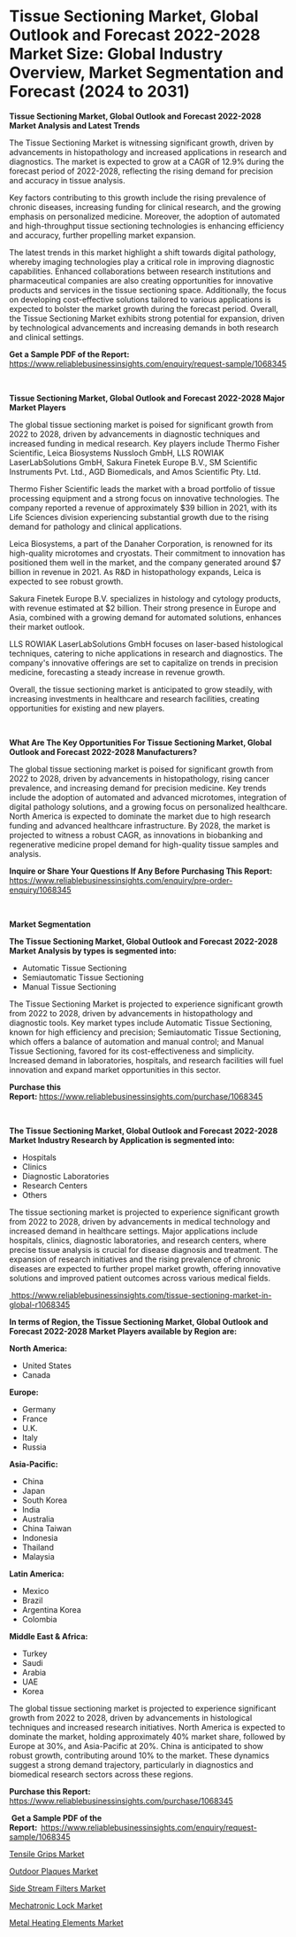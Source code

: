 <p><h1>Tissue Sectioning Market, Global Outlook and Forecast 2022-2028 Market Size: Global Industry Overview, Market Segmentation and Forecast (2024 to 2031)</h1></p><p><strong>Tissue Sectioning Market, Global Outlook and Forecast 2022-2028 Market Analysis and Latest Trends</strong></p>
<p><p>The Tissue Sectioning Market is witnessing significant growth, driven by advancements in histopathology and increased applications in research and diagnostics. The market is expected to grow at a CAGR of 12.9% during the forecast period of 2022-2028, reflecting the rising demand for precision and accuracy in tissue analysis.</p><p>Key factors contributing to this growth include the rising prevalence of chronic diseases, increasing funding for clinical research, and the growing emphasis on personalized medicine. Moreover, the adoption of automated and high-throughput tissue sectioning technologies is enhancing efficiency and accuracy, further propelling market expansion.</p><p>The latest trends in this market highlight a shift towards digital pathology, whereby imaging technologies play a critical role in improving diagnostic capabilities. Enhanced collaborations between research institutions and pharmaceutical companies are also creating opportunities for innovative products and services in the tissue sectioning space. Additionally, the focus on developing cost-effective solutions tailored to various applications is expected to bolster the market growth during the forecast period. Overall, the Tissue Sectioning Market exhibits strong potential for expansion, driven by technological advancements and increasing demands in both research and clinical settings.</p></p>
<p><strong>Get a Sample PDF of the Report:&nbsp;</strong> <a href="https://www.reliablebusinessinsights.com/enquiry/request-sample/1068345">https://www.reliablebusinessinsights.com/enquiry/request-sample/1068345</a></p>
<p>&nbsp;</p>
<p><strong>Tissue Sectioning Market, Global Outlook and Forecast 2022-2028 Major Market Players</strong></p>
<p><p>The global tissue sectioning market is poised for significant growth from 2022 to 2028, driven by advancements in diagnostic techniques and increased funding in medical research. Key players include Thermo Fisher Scientific, Leica Biosystems Nussloch GmbH, LLS ROWIAK LaserLabSolutions GmbH, Sakura Finetek Europe B.V., SM Scientific Instruments Pvt. Ltd., AGD Biomedicals, and Amos Scientific Pty. Ltd. </p><p>Thermo Fisher Scientific leads the market with a broad portfolio of tissue processing equipment and a strong focus on innovative technologies. The company reported a revenue of approximately $39 billion in 2021, with its Life Sciences division experiencing substantial growth due to the rising demand for pathology and clinical applications.</p><p>Leica Biosystems, a part of the Danaher Corporation, is renowned for its high-quality microtomes and cryostats. Their commitment to innovation has positioned them well in the market, and the company generated around $7 billion in revenue in 2021. As R&D in histopathology expands, Leica is expected to see robust growth.</p><p>Sakura Finetek Europe B.V. specializes in histology and cytology products, with revenue estimated at $2 billion. Their strong presence in Europe and Asia, combined with a growing demand for automated solutions, enhances their market outlook.</p><p>LLS ROWIAK LaserLabSolutions GmbH focuses on laser-based histological techniques, catering to niche applications in research and diagnostics. The company's innovative offerings are set to capitalize on trends in precision medicine, forecasting a steady increase in revenue growth.</p><p>Overall, the tissue sectioning market is anticipated to grow steadily, with increasing investments in healthcare and research facilities, creating opportunities for existing and new players.</p></p>
<p>&nbsp;</p>
<p><strong>What Are The Key Opportunities For Tissue Sectioning Market, Global Outlook and Forecast 2022-2028 Manufacturers?</strong></p>
<p><p>The global tissue sectioning market is poised for significant growth from 2022 to 2028, driven by advancements in histopathology, rising cancer prevalence, and increasing demand for precision medicine. Key trends include the adoption of automated and advanced microtomes, integration of digital pathology solutions, and a growing focus on personalized healthcare. North America is expected to dominate the market due to high research funding and advanced healthcare infrastructure. By 2028, the market is projected to witness a robust CAGR, as innovations in biobanking and regenerative medicine propel demand for high-quality tissue samples and analysis.</p></p>
<p><strong>Inquire or Share Your Questions If Any Before Purchasing This Report:</strong> <a href="https://www.reliablebusinessinsights.com/enquiry/pre-order-enquiry/1068345">https://www.reliablebusinessinsights.com/enquiry/pre-order-enquiry/1068345</a></p>
<p>&nbsp;</p>
<p><strong>Market Segmentation</strong></p>
<p><strong>The Tissue Sectioning Market, Global Outlook and Forecast 2022-2028 Market Analysis by types is segmented into:</strong></p>
<p><ul><li>Automatic Tissue Sectioning</li><li>Semiautomatic Tissue Sectioning</li><li>Manual Tissue Sectioning</li></ul></p>
<p><p>The Tissue Sectioning Market is projected to experience significant growth from 2022 to 2028, driven by advancements in histopathology and diagnostic tools. Key market types include Automatic Tissue Sectioning, known for high efficiency and precision; Semiautomatic Tissue Sectioning, which offers a balance of automation and manual control; and Manual Tissue Sectioning, favored for its cost-effectiveness and simplicity. Increased demand in laboratories, hospitals, and research facilities will fuel innovation and expand market opportunities in this sector.</p></p>
<p><strong>Purchase this Report:&nbsp;</strong><a href="https://www.reliablebusinessinsights.com/purchase/1068345">https://www.reliablebusinessinsights.com/purchase/1068345</a></p>
<p>&nbsp;</p>
<p><strong>The Tissue Sectioning Market, Global Outlook and Forecast 2022-2028 Market Industry Research by Application is segmented into:</strong></p>
<p><ul><li>Hospitals</li><li>Clinics</li><li>Diagnostic Laboratories</li><li>Research Centers</li><li>Others</li></ul></p>
<p><p>The tissue sectioning market is projected to experience significant growth from 2022 to 2028, driven by advancements in medical technology and increased demand in healthcare settings. Major applications include hospitals, clinics, diagnostic laboratories, and research centers, where precise tissue analysis is crucial for disease diagnosis and treatment. The expansion of research initiatives and the rising prevalence of chronic diseases are expected to further propel market growth, offering innovative solutions and improved patient outcomes across various medical fields.</p></p>
<p><a href="https://www.reliablebusinessinsights.com/tissue-sectioning-market-in-global-r1068345">&nbsp;https://www.reliablebusinessinsights.com/tissue-sectioning-market-in-global-r1068345</a></p>
<p><strong>In terms of Region, the Tissue Sectioning Market, Global Outlook and Forecast 2022-2028 Market Players available by Region are:</strong></p>
<p>
    <p> <strong> North America: </strong>
        <ul>
            <li>United States</li>
            <li>Canada</li>
        </ul>
        </p> 
    <p> <strong> Europe: </strong>
        <ul>
            <li>Germany</li>
            <li>France</li>
            <li>U.K.</li>
            <li>Italy</li>
            <li>Russia</li>
        </ul>
        </p> 
    <p> <strong> Asia-Pacific: </strong>
        <ul>
            <li>China</li>
            <li>Japan</li>
            <li>South Korea</li>
            <li>India</li>
            <li>Australia</li>
            <li>China Taiwan</li>
            <li>Indonesia</li>
            <li>Thailand</li>
            <li>Malaysia</li>
        </ul>
        </p> 
    <p> <strong> Latin America: </strong>
        <ul>
            <li>Mexico</li>
            <li>Brazil</li>
            <li>Argentina Korea</li>
            <li>Colombia</li>
        </ul>
        </p> 
    <p> <strong> Middle East & Africa: </strong>
        <ul>
            <li>Turkey</li>
            <li>Saudi</li>
            <li>Arabia</li>
            <li>UAE</li>
            <li>Korea</li>
        </ul>
    </p>
    </p>
<p><p>The global tissue sectioning market is projected to experience significant growth from 2022 to 2028, driven by advancements in histological techniques and increased research initiatives. North America is expected to dominate the market, holding approximately 40% market share, followed by Europe at 30%, and Asia-Pacific at 20%. China is anticipated to show robust growth, contributing around 10% to the market. These dynamics suggest a strong demand trajectory, particularly in diagnostics and biomedical research sectors across these regions.</p></p>
<p><strong>Purchase this Report: </strong><a href="https://www.reliablebusinessinsights.com/purchase/1068345">https://www.reliablebusinessinsights.com/purchase/1068345</a></p>
<p>&nbsp;<strong>Get a Sample PDF of the Report:&nbsp;&nbsp;</strong><a href="https://www.reliablebusinessinsights.com/enquiry/request-sample/1068345">https://www.reliablebusinessinsights.com/enquiry/request-sample/1068345</a></p>
<p><strong></strong></p>
<p><p><a href="https://medium.com/@hesterorn/the-global-tensile-grips-market-is-expected-to-witness-a-compound-annual-growth-rate-cagr-of-12-ad6f3729ee9f">Tensile Grips Market</a></p><p><a href="https://www.linkedin.com/pulse/exploring-outdoor-plaques-market-dynamics-global-trends-future-wdacf?trackingId=4OwyC3Z0S7ab488sahaWkA%3D%3D">Outdoor Plaques Market</a></p><p><a href="https://medium.com/@hesterorn/the-side-stream-filters-market-has-experienced-impressive-growth-in-recent-years-expanding-its-d0c78d8e8199">Side Stream Filters Market</a></p><p><a href="https://www.linkedin.com/pulse/mechatronic-lock-market-analysis-report-global-insights-region-z369f?trackingId=TaIMAYR3Q%2FaL3FpCTjDfhQ%3D%3D">Mechatronic Lock Market</a></p><p><a href="https://issuu.com/reportprime-2/docs/metal-heating-elements-market-size-_d233c2e78d6d37">Metal Heating Elements Market</a></p></p>